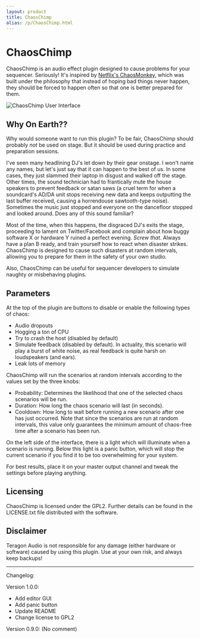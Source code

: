 ```yaml
---
layout: product
title: ChaosChimp
alias: /p/ChaosChimp.html
---
```


ChaosChimp
==========

ChaosChimp is an audio effect plugin designed to cause problems for your
sequencer. Seriously! It's inspired by [Netflix's ChaosMonkey][1], which was
built under the philosophy that instead of hoping bad things never happen,
they should be forced to happen often so that one is better prepared for them.

![ChaosChimp User Interface](http://static.teragonaudio.com/website/ta_chaoschimp.png)


Why On Earth??
--------------

Why would someone want to run this plugin? To be fair, ChaosChimp should
probably *not* be used on stage. But it should be used during practice and
preparation sessions.

I've seen many headlining DJ's let down by their gear onstage. I won't name
any names, but let's just say that it can happen to the best of us. In some
cases, they just slammed their laptop in disgust and walked off the stage.
Other times, the sound technician had to frantically mute the house speakers
to prevent feedback or satan saws (a cruel term for when a soundcard's AD/DA
unit stops receiving new data and keeps outputting the last buffer received,
causing a horrendouse sawtooth-type noise). Sometimes the music just stopped
and everyone on the dancefloor stopped and looked around. Does any of this
sound familiar?

Most of the time, when this happens, the disgraced DJ's exits the stage,
proceeding to lament on Twitter/Facebook and complain about how buggy software
X or hardware Y ruined a perfect evening. *Screw that*. Always have a plan B
ready, and train yourself how to react when disaster strikes. ChaosChimp is
designed to cause such disasters at random intervals, allowing you to prepare
for them in the safety of your own studio.

Also, ChaosChimp can be useful for sequencer developers to simulate naughty or
misbehaving plugins.


Parameters
----------

At the top of the plugin are buttons to disable or enable the following types
of chaos:

* Audio dropouts
* Hogging a ton of CPU
* Try to crash the host (disabled by default)
* Simulate feedback (disabled by default). In actuality, this scenario will
  play a burst of white noise, as real feedback is quite harsh on
  loudspeakers (and ears).
* Leak lots of memory

ChaosChimp will run the scenarios at random intervals according to the values
set by the three knobs:

* Probability: Determines the likelihood that one of the selected chaos
  scenarios will be run.
* Duration: How long the chaos scenario will last (in seconds).
* Cooldown: How long to wait before running a new scenario after one has just
  occurred. Note that since the scenarios are run at random intervals, this
  value only guarantees the minimum amount of chaos-free time after a scenario
  has been run.

On the left side of the interface, there is a light which will illuminate when
a scenario is running. Below this light is a panic button, which will stop the
current scenario if you find it to be too overwhelming for your system.

For best results, place it on your master output channel and tweak the
settings before playing anything.


Licensing
---------

ChaosChimp is licensed under the GPL2. Further details can be found in the
LICENSE.txt file distributed with the software.


Disclaimer
----------

Teragon Audio is not responsible for any damage (either hardware or software)
caused by using this plugin. Use at your own risk, and always keep backups!





- - -

Changelog:

Version 1.0.0:
- Add editor GUI
- Add panic button
- Update README
- Change license to GPL2

Version 0.9.0:
(No comment)


[1]: http://techblog.netflix.com/2010/12/5-lessons-weve-learned-using-aws.html
